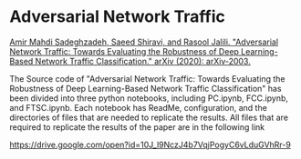 # Adversarial Network Traffic

<a href="https://arxiv.org/abs/2003.01261">Amir Mahdi Sadeghzadeh, Saeed Shiravi, and Rasool Jalili. "Adversarial Network Traffic: Towards Evaluating the Robustness of Deep Learning-Based Network Traffic Classification." arXiv (2020): arXiv-2003.</a>

The Source code of "Adversarial Network Traffic: Towards Evaluating the Robustness of Deep Learning-Based Network Traffic Classification" has been divided into three python notebooks, including PC.ipynb, FCC.ipynb, and FTSC.ipynb. Each notebook has ReadMe, configuration, and the directories of files that are needed to replicate the results. All files that are required to replicate the results of the paper are in the following link

<a href="https://drive.google.com/open?id=10J_l9NczJ4b7VqjPogyC6vLduGVhRr-9"> https://drive.google.com/open?id=10J_l9NczJ4b7VqjPogyC6vLduGVhRr-9 </a>

